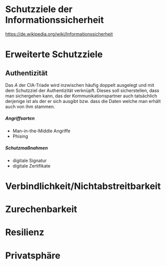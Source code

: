 # Schutzziele der Informationssicherheit

https://de.wikipedia.org/wiki/Informationssicherheit

# Erweiterte Schutzziele

## Authentizität

Das *A* der CIA-Triade wird inzwischen häufig doppelt ausgelegt und mit dem Schutzziel der Authentizität verknüpft.
Dieses soll sicherstellen, dass man sichergehen kann, das der Kommunikationspartner auch tatsächlich derjenige ist als der er sich ausgibt bzw. dass die Daten welche man erhält auch von ihm stammen.

##### Angriffsarten
* Man-in-the-Middle Angriffe
* Phising

##### Schutzmaßnahmen
* digitale Signatur
* digitale Zertifikate

# Verbindlichkeit/Nichtabstreitbarkeit

# Zurechenbarkeit

# Resilienz

# Privatsphäre
